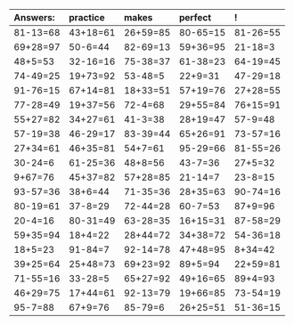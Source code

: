 | Answers: | practice | makes | perfect | ! |
| :--- | :--- | :--- | :--- | :--- |
| 81-13=68 | 43+18=61 | 26+59=85 | 80-65=15 | 81-26=55 | 
| 69+28=97 | 50-6=44 | 82-69=13 | 59+36=95 | 21-18=3 | 
| 48+5=53 | 32-16=16 | 75-38=37 | 61-38=23 | 64-19=45 | 
| 74-49=25 | 19+73=92 | 53-48=5 | 22+9=31 | 47-29=18 | 
| 91-76=15 | 67+14=81 | 18+33=51 | 57+19=76 | 27+28=55 | 
| 77-28=49 | 19+37=56 | 72-4=68 | 29+55=84 | 76+15=91 | 
| 55+27=82 | 34+27=61 | 41-3=38 | 28+19=47 | 57-9=48 | 
| 57-19=38 | 46-29=17 | 83-39=44 | 65+26=91 | 73-57=16 | 
| 27+34=61 | 46+35=81 | 54+7=61 | 95-29=66 | 81-55=26 | 
| 30-24=6 | 61-25=36 | 48+8=56 | 43-7=36 | 27+5=32 | 
| 9+67=76 | 45+37=82 | 57+28=85 | 21-14=7 | 23-8=15 | 
| 93-57=36 | 38+6=44 | 71-35=36 | 28+35=63 | 90-74=16 | 
| 80-19=61 | 37-8=29 | 72-44=28 | 60-7=53 | 87+9=96 | 
| 20-4=16 | 80-31=49 | 63-28=35 | 16+15=31 | 87-58=29 | 
| 59+35=94 | 18+4=22 | 28+44=72 | 34+38=72 | 54-36=18 | 
| 18+5=23 | 91-84=7 | 92-14=78 | 47+48=95 | 8+34=42 | 
| 39+25=64 | 25+48=73 | 69+23=92 | 89+5=94 | 22+59=81 | 
| 71-55=16 | 33-28=5 | 65+27=92 | 49+16=65 | 89+4=93 | 
| 46+29=75 | 17+44=61 | 92-13=79 | 19+66=85 | 73-54=19 | 
| 95-7=88 | 67+9=76 | 85-79=6 | 26+25=51 | 51-36=15 | 
